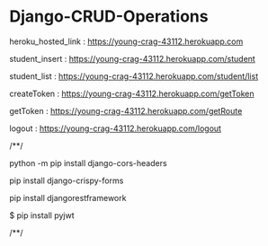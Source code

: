 # Django-CRUD-Operations

heroku_hosted_link :        https://young-crag-43112.herokuapp.com

student_insert :           https://young-crag-43112.herokuapp.com/student

student_list :             https://young-crag-43112.herokuapp.com/student/list

createToken :              https://young-crag-43112.herokuapp.com/getToken

getToken :                 https://young-crag-43112.herokuapp.com/getRoute

logout :                   https://young-crag-43112.herokuapp.com/logout



/**/

python -m pip install django-cors-headers

pip install django-crispy-forms

pip install djangorestframework

$ pip install pyjwt

/**/
